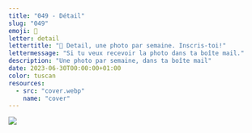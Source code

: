 ```yaml
---
title: "049 - Détail"
slug: "049"
emoji: 👀
letter: detail
lettertitle: "👀 Detail, une photo par semaine. Inscris-toi!"
lettermessage: "Si tu veux recevoir la photo dans ta boîte mail."
description: "Une photo par semaine, dans ta boîte mail"
date: 2023-06-30T00:00:00+01:00
color: tuscan
resources:
  - src: "cover.webp"
    name: "cover"
---
```

![](cover)
